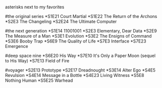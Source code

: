 asterisks next to my favorites

#the original series
*S1E21 Court Martial
*S1E22 The Return of the Archons
*S2E3  The Changeling
*S2E24 The Ultimate Computer

#the next generation
*S1E14 11001001
*S2E3  Elementary, Dear Data
*S2E9  The Measure of a Man
*S3E1  Evolution
*S3E2  The Ensigns of Command
*S3E6  Booby Trap
*S6E9  The Quality of Life
*S7E3  Interface
*S7E23 Emergence

#deep space nine
*S6E20 His Way
*S7E10 It's Only a Paper Moon (sequel to His Way)
*S7E13 Field of Fire

#voyager
*S2E13 Prototype
*S2E17 Dreadnought
*S3E14 Alter Ego
*S4E5  Revulsion
*S4E14 Message in a Bottle
*S4E23 Living Witness
*S5E8  Nothing Human
*S5E25 Warhead
